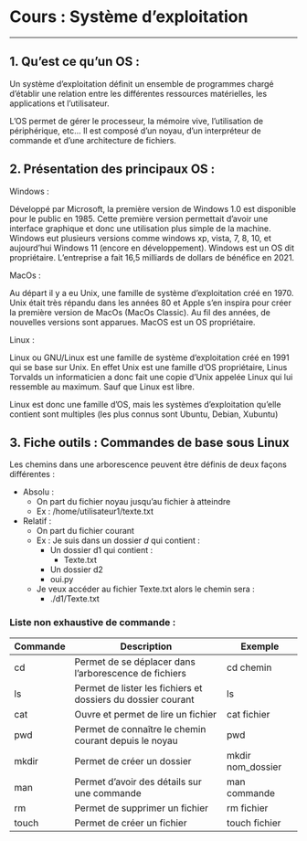 # Cours : Système d’exploitation

------

## 1. Qu’est ce qu’un OS :

Un système d’exploitation définit un ensemble de programmes chargé d’établir une relation entre les différentes ressources matérielles, les applications et l’utilisateur.

L’OS permet de gérer le processeur, la mémoire vive, l’utilisation de périphérique, etc... Il est composé d’un noyau, d’un interpréteur de commande et d’une architecture de fichiers.

## 2. Présentation des principaux OS :

Windows :

Développé par Microsoft, la première version de Windows 1.0 est disponible pour le public en 1985. Cette première version permettait d’avoir une interface graphique et donc une utilisation plus simple de la machine. Windows eut plusieurs versions comme windows xp, vista, 7, 8, 10, et aujourd’hui Windows 11 (encore en développement).
Windows est un OS dit propriétaire. L’entreprise a fait 16,5 milliards de dollars de bénéfice en 2021.

MacOs :

Au départ il y a eu Unix, une famille de système d’exploitation créé en 1970. Unix était très répandu dans les années 80 et Apple s’en inspira pour créer la première version de MacOs (MacOs Classic). Au fil des années, de nouvelles versions sont apparues. 
MacOS est un OS propriétaire.

Linux :

Linux ou GNU/Linux est une famille de système d’exploitation créé en 1991 qui se base sur Unix. En effet Unix est une famille d’OS propriétaire, Linus Torvalds un informaticien a donc fait une copie d’Unix appelée Linux qui lui ressemble au maximum. Sauf que Linux est libre.

Linux est donc une famille d’OS, mais les systèmes d’exploitation qu’elle contient sont multiples (les plus connus sont Ubuntu, Debian, Xubuntu)

## 3. Fiche outils : Commandes de base sous Linux

Les chemins dans une arborescence peuvent être définis de deux façons différentes :

- Absolu :
  - On part du fichier noyau jusqu’au fichier à atteindre
  - Ex : /home/utilisateur1/texte.txt
- Relatif :
  - On part du fichier courant
  - Ex : Je suis dans un dossier *d* qui contient :
    - Un dossier d1 qui contient :
      - Texte.txt
    - Un dossier d2
    - oui.py
  - Je veux accéder au fichier Texte.txt alors le chemin sera :
    - ./d1/Texte.txt

### Liste non exhaustive de commande :

| Commande | Description                                                  | Exemple           |
| -------- | ------------------------------------------------------------ | ----------------- |
| cd       | Permet de se déplacer dans l’arborescence de fichiers        | cd chemin         |
| ls       | Permet de lister les fichiers et dossiers du dossier courant | ls                |
| cat      | Ouvre et permet de lire un fichier                           | cat fichier       |
| pwd      | Permet de connaître le chemin courant depuis le noyau        | pwd               |
| mkdir    | Permet de créer un dossier                                   | mkdir nom_dossier |
| man      | Permet d’avoir des détails sur une commande                  | man commande      |
| rm       | Permet de supprimer un fichier                               | rm fichier        |
| touch    | Permet de créer un fichier                                   | touch fichier     |
